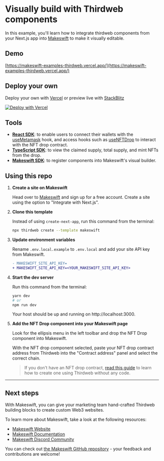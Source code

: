 # Visually build with Thirdweb components

In this example, you'll learn how to integrate thirdweb components from your Next.js app into [Makeswift](https://www.makeswift.com) to make it visually editable.

## Demo

[https://makeswift-examples-thirdweb.vercel.app/](https://makeswift-examples-thirdweb.vercel.app/)

## Deploy your own

Deploy your own with [Vercel](https://vercel.com/new/git/external?repository-url=https://github.com/makeswift/makeswift/tree/main/examples/thirdweb&project-name=makeswift-thirdweb-example&repository-name=makeswift-thirdweb-example&env=MAKESWIFT_SITE_API_KEY&envDescription=The%20API%20key%20for%20your%20Makeswift%20site&envLink=https%3A%2F%2Fwww.makeswift.com%2Fdocs%2Fguides%2Fgetting-started%23configure-the-makeswift-site-api-key) or preview live with [StackBlitz](https://stackblitz.com/github/makeswift/makeswift/tree/main/examples/thirdweb)

[![Deploy with Vercel](https://vercel.com/button)](https://vercel.com/new/git/external?repository-url=https://github.com/makeswift/makeswift/tree/main/examples/thirdweb&project-name=makeswift-thirdweb-example&repository-name=makeswift-thirdweb-example&env=MAKESWIFT_SITE_API_KEY&envDescription=The%20API%20key%20for%20your%20Makeswift%20site&envLink=https%3A%2F%2Fwww.makeswift.com%2Fdocs%2Fguides%2Fgetting-started%23configure-the-makeswift-site-api-key)

## Tools

- [**React SDK**](https://docs.thirdweb.com/react): to enable users to connect their wallets with the [useMetamask](https://portal.thirdweb.com/react/react.usemetamask) hook, and access hooks such as [useNFTDrop](https://portal.thirdweb.com/react/react.usenftdrop) to interact with the NFT drop contract.
- [**TypeScript SDK**](https://docs.thirdweb.com/typescript): to view the claimed supply, total supply, and mint NFTs from the drop.
- [**Makeswift SDK**](https://www.makeswift.com/docs): to register components into Makeswift's visual builder.

## Using this repo

1. **Create a site on Makeswift**

   Head over to [Makeswift](https://app.makeswift.com) and sign up for a free account. Create a site using the option to "Integrate with Next.js".

2. **Clone this template**

   Instead of using `create-next-app`, run this command from the terminal:

   ```bash
   npx thirdweb create --template makeswift
   ```

3. **Update environment variables**

   Rename `.env.local.example` to `.env.local` and add your site API key from Makeswift.

   ```diff
   - MAKESWIFT_SITE_API_KEY=
   + MAKESWIFT_SITE_API_KEY=<YOUR_MAKESWIFT_SITE_API_KEY>
   ```

4. **Start the dev server**

   Run this command from the terminal:

   ```bash
   yarn dev
   # or
   npm run dev
   ```

   Your host should be up and running on http://localhost:3000.

5. **Add the NFT Drop component into your Makeswift page**

   Look for the ellipsis menu in the left toolbar and drop the NFT Drop component into Makeswift.

   With the NFT drop component selected, paste your NFT drop contract address from Thirdweb into the "Contract address" panel and select the correct chain.

   > If you don't have an NFT drop contract, [read this guide](https://portal.thirdweb.com/guides/release-an-nft-drop-with-no-code#create-a-drop-contract) to learn how to create one using Thirdweb without any code.

---

## Next steps

With Makeswift, you can give your marketing team hand-crafted Thirdweb building blocks to create custom Web3 websites.

To learn more about Makeswift, take a look at the following resources:

- [Makeswift Website](https://www.makeswift.com/)
- [Makeswift Documentation](https://www.makeswift.com/docs/)
- [Makeswift Discord Community](https://discord.gg/dGNdF3Uzfz)

You can check out [the Makeswift GitHub repository](https://github.com/makeswift/makeswift) - your feedback and contributions are welcome!
